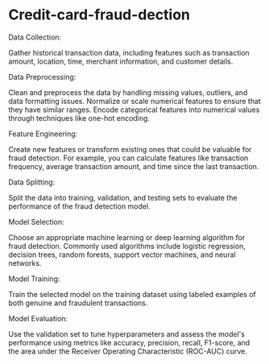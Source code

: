 # Credit-card-fraud-dection

Data Collection:

Gather historical transaction data, including features such as transaction amount, location, time, merchant information, and customer details.

Data Preprocessing:

Clean and preprocess the data by handling missing values, outliers, and data formatting issues.
Normalize or scale numerical features to ensure that they have similar ranges.
Encode categorical features into numerical values through techniques like one-hot encoding.

Feature Engineering:

Create new features or transform existing ones that could be valuable for fraud detection. For example, you can calculate features like transaction frequency, average transaction amount, and time since the last transaction.

Data Splitting:

Split the data into training, validation, and testing sets to evaluate the performance of the fraud detection model.

Model Selection:

Choose an appropriate machine learning or deep learning algorithm for fraud detection. Commonly used algorithms include logistic regression, decision trees, random forests, support vector machines, and neural networks.

Model Training:

Train the selected model on the training dataset using labeled examples of both genuine and fraudulent transactions.

Model Evaluation:

Use the validation set to tune hyperparameters and assess the model's performance using metrics like accuracy, precision, recall, F1-score, and the area under the Receiver Operating Characteristic (ROC-AUC) curve.
